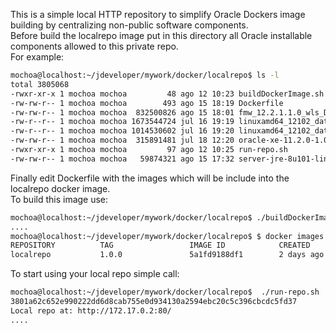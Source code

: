 This is a simple local HTTP repository to simplify Oracle Dockers image building by centralizing non-public software components.  
Before build the localrepo image put in this directory all Oracle installable components allowed to this private repo.  
For example:  
```bash
mochoa@localhost:~/jdeveloper/mywork/docker/localrepo$ ls -l
total 3805068
-rwxr-xr-x 1 mochoa mochoa         48 ago 12 10:23 buildDockerImage.sh
-rw-rw-r-- 1 mochoa mochoa        493 ago 15 18:19 Dockerfile
-rw-rw-r-- 1 mochoa mochoa  832500826 ago 15 18:01 fmw_12.2.1.1.0_wls_Disk1_1of1.zip
-rw-r--r-- 1 mochoa mochoa 1673544724 jul 16 19:19 linuxamd64_12102_database_1of2.zip
-rw-r--r-- 1 mochoa mochoa 1014530602 jul 16 19:20 linuxamd64_12102_database_2of2.zip
-rw-rw-r-- 1 mochoa mochoa  315891481 jul 18 12:20 oracle-xe-11.2.0-1.0.x86_64.rpm.zip
-rwxr-xr-x 1 mochoa mochoa         97 ago 12 10:25 run-repo.sh
-rw-rw-r-- 1 mochoa mochoa   59874321 ago 15 17:32 server-jre-8u101-linux-x64.tar.gz
```
Finally edit Dockerfile with the images which will be include into the localrepo docker image.  
To build this image use:  
```bash
mochoa@localhost:~/jdeveloper/mywork/docker/localrepo$ ./buildDockerImage.sh
....
mochoa@localhost:~/jdeveloper/mywork/docker/localrepo$ $ docker images
REPOSITORY          TAG                 IMAGE ID            CREATED             SIZE
localrepo           1.0.0               5a1fd9188df1        2 days ago          3.902 GB
```
To start using your local repo simple call:  
```bash
mochoa@localhost:~/jdeveloper/mywork/docker/localrepo$  ./run-repo.sh 
3801a62c652e990222dd6d8cab755e0d934130a2594ebc20c5c396cbcdc5fd37
Local repo at: http://172.17.0.2:80/
....

